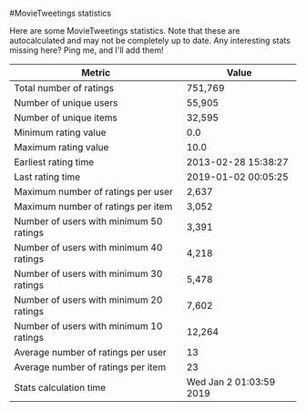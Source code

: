 #MovieTweetings statistics

Here are some MovieTweetings statistics. Note that these are autocalculated and may not be completely up to date. Any interesting stats missing here? Ping me, and I'll add them!

Metric | Value
--- | ---
Total number of ratings                 | 751,769
Number of unique users                  | 55,905
Number of unique items                  | 32,595
Minimum rating value                    | 0.0
Maximum rating value                    | 10.0
Earliest rating time                    | 2013-02-28 15:38:27
Last rating time                        | 2019-01-02 00:05:25
Maximum number of ratings per user      | 2,637
Maximum number of ratings per item      | 3,052
Number of users with minimum 50 ratings | 3,391
Number of users with minimum 40 ratings | 4,218
Number of users with minimum 30 ratings | 5,478
Number of users with minimum 20 ratings | 7,602
Number of users with minimum 10 ratings | 12,264
Average number of ratings per user      | 13
Average number of ratings per item      | 23
Stats calculation time                  | Wed Jan  2 01:03:59 2019

